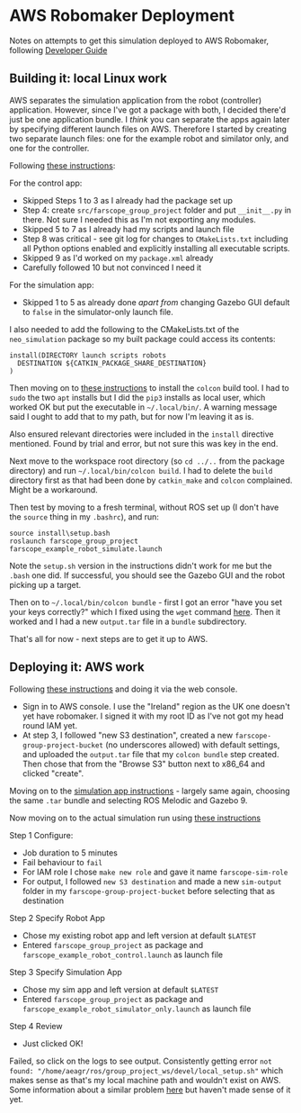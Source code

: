 # AWS Robomaker Deployment

Notes on attempts to get this simulation deployed to AWS Robomaker, following [Developer Guide](https://docs.aws.amazon.com/robomaker/latest/dg/what-is-robomaker.html)

## Building it: local Linux work

AWS separates the simulation application from the robot (controller) application.  However, since I've got a package with both, I decided there'd just be one application bundle.  I *think* you can separate the apps again later by specifying different launch files on AWS.  Therefore I started by creating two separate launch files: one for the example robot and similator only, and one for the controller.

Following [these instructions](https://docs.aws.amazon.com/robomaker/latest/dg/application-create-new.html):

For the control app:
* Skipped Steps 1 to 3 as I already had the package set up
* Step 4: create `src/farscope_group_project` folder and put `__init__.py` in there.  Not sure I needed this as I'm not exporting any modules.
* Skipped 5 to 7 as I already had my scripts and launch file
* Step 8 was critical - see git log for changes to `CMakeLists.txt` including all Python options enabled and explicitly installing all executable scripts.
* Skipped 9 as I'd worked on my `package.xml` already
* Carefully followed 10 but not convinced I need it

For the simulation app:
* Skipped 1 to 5 as already done *apart from* changing Gazebo GUI default to `false` in the simulator-only launch file.

I also needed to add the following to the CMakeLists.txt of the `neo_simulation` package so my built package could access its contents:
```
install(DIRECTORY launch scripts robots
  DESTINATION ${CATKIN_PACKAGE_SHARE_DESTINATION}
)
```

Then moving on to [these instructions](https://docs.aws.amazon.com/robomaker/latest/dg/application-build-bundle.html#install-colcon) to install the `colcon` build tool.  I had to `sudo` the two `apt` installs but I did the `pip3` installs as local user, which worked OK but put the executable in `~/.local/bin/`.  A warning message said I ought to add that to my path, but for now I'm leaving it as is.

Also ensured relevant directories were included in the `install` directive mentioned.  Found by trial and error, but not sure this was key in the end.

Next move to the workspace root directory (so `cd ../..` from the package directory) and run `~/.local/bin/colcon build`.  I had to delete the `build` directory first as that had been done by `catkin_make` and `colcon` complained.  Might be a workaround. 

Then test by moving to a fresh terminal, without ROS set up (I don't have the `source` thing in my `.bashrc`), and run:
```
source install\setup.bash
roslaunch farscope_group_project farscope_example_robot_simulate.launch
```
Note the `setup.sh` version in the instructions didn't work for me but the `.bash` one did.  If successful, you should see the Gazebo GUI and the robot picking up a target.

Then on to `~/.local/bin/colcon bundle` - first I got an error "have you set your keys correctly?" which I fixed using the `wget` command [here](https://github.com/colcon/colcon-bundle/issues/100).  Then it worked and I had a new `output.tar` file in a `bundle` subdirectory.

That's all for now - next steps are to get it up to AWS.

## Deploying it: AWS work

Following [these instructions](https://docs.aws.amazon.com/robomaker/latest/dg/create-robot-application.html) and doing it via the web console.

* Sign in to AWS console.  I use the "Ireland" region as the UK one doesn't yet have robomaker.  I signed it with my root ID as I've not got my head round IAM yet.
* At step 3, I followed "new S3 destination", created a new `farscope-group-project-bucket` (no underscores allowed) with default settings, and uploaded the `output.tar` file that my `colcon bundle` step created.  Then chose that from the "Browse S3" button next to x86_64 and clicked "create".

Moving on to the [simulation app instructions](https://docs.aws.amazon.com/robomaker/latest/dg/create-simulation-application.html) - largely same again, choosing the same `.tar` bundle and selecting ROS Melodic and Gazebo 9.

Now moving on to the actual simulation run using [these instructions](https://docs.aws.amazon.com/robomaker/latest/dg/create-simulation-job.html)

Step 1 Configure:

* Job duration to 5 minutes
* Fail behaviour to `fail`
* For IAM role I chose `make new role` and gave it name `farscope-sim-role`
* For output, I followed `new S3 destination` and made a new `sim-output` folder in my `farscope-group-project-bucket` before selecting that as destination

Step 2 Specify Robot App

* Chose my existing robot app and left version at default `$LATEST`
* Entered `farscope_group_project` as package and `farscope_example_robot_control.launch` as launch file

Step 3 Specify Simulation App

* Chose my sim app and left version at default `$LATEST`
* Entered `farscope_group_project` as package and `farscope_example_robot_simulator_only.launch` as launch file

Step 4 Review

* Just clicked OK!

Failed, so click on the logs to see output.  Consistently getting error `not found: "/home/aeagr/ros/group_project_ws/devel/local_setup.sh"` which makes sense as that's my local machine path and wouldn't exist on AWS.  Some information about a similar problem [here](https://github.com/colcon/colcon-bundle/issues/103) but haven't made sense of it yet.